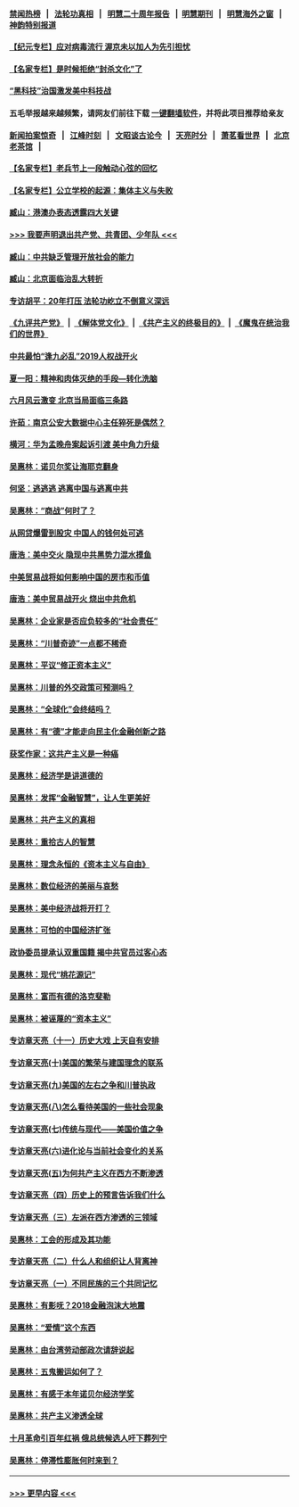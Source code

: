 #### [禁闻热榜](热点新闻.md?=0)  &nbsp;&nbsp;|&nbsp;&nbsp; [法轮功真相](https://github.com/gfw-breaker/truth/blob/master/README.md?=0) &nbsp;&nbsp;|&nbsp;&nbsp; [明慧二十周年报告](https://github.com/gfw-breaker/mh-reports/blob/master/README.md?=0) &nbsp;&nbsp;|&nbsp;&nbsp;[明慧期刊](https://github.com/gfw-breaker/mh-qikan) &nbsp;&nbsp;|&nbsp;&nbsp; [明慧海外之窗](https://github.com/gfw-breaker/mh-news/blob/master/README.md?=0) &nbsp;&nbsp;|&nbsp;&nbsp; [神韵特别报道](https://github.com/gfw-breaker/mh-news/blob/master/shenyun.md?=0)
#### [【纪元专栏】应对病毒流行 渥京未以加人为先引担忧](../pages/nsc423/n11875714.md?t=03071403) 
#### [【名家专栏】是时候拒绝“封杀文化”了](../pages/nsc423/n11814093.md?t=03071403) 
#### [“黑科技”治国激发美中科技战](../pages/nsc423/n11638056.md?t=03071403) 
#### 五毛举报越来越频繁，请网友们前往下载 [一键翻墙软件](https://github.com/gfw-breaker/ssr-accounts)，并将此项目推荐给亲友
#### [新闻拍案惊奇](https://github.com/gfw-breaker/banned-news/blob/master/pages/link4.md) &nbsp;&nbsp;|&nbsp;&nbsp; [江峰时刻](https://github.com/gfw-breaker/banned-news/blob/master/pages/link4.md) &nbsp;&nbsp;|&nbsp;&nbsp; [文昭谈古论今](https://github.com/gfw-breaker/banned-news/blob/master/pages/link4.md) &nbsp;&nbsp;|&nbsp;&nbsp; [天亮时分](https://github.com/gfw-breaker/banned-news/blob/master/pages/link4.md) &nbsp;&nbsp;|&nbsp;&nbsp; [萧茗看世界](https://github.com/gfw-breaker/banned-news/blob/master/pages/link4.md) &nbsp;&nbsp;|&nbsp;&nbsp; [北京老茶馆](https://github.com/gfw-breaker/banned-news/blob/master/pages/link4.md) &nbsp;&nbsp;|&nbsp;&nbsp; 
#### [【名家专栏】老兵节上一段触动心弦的回忆](../pages/nsc423/n11646016.md?t=03071403) 
#### [【名家专栏】公立学校的起源：集体主义与失败](../pages/nsc423/n11601833.md?t=03071403) 
#### [臧山：港澳办表态透露四大关键](../pages/nsc423/n11421628.md?t=03071403) 
#### [>>> 我要声明退出共产党、共青团、少年队 <<<](https://github.com/begood0513/goodnews/blob/master/quit/letter.md) 
#### [臧山：中共缺乏管理开放社会的能力](../pages/nsc423/n11407457.md?t=03071403) 
#### [臧山：北京面临治乱大转折](../pages/nsc423/n11406895.md?t=03071403) 
#### [专访胡平：20年打压 法轮功屹立不倒意义深远](../pages/nsc423/n11398800.md?t=03071403) 
#### [《九评共产党》](https://github.com/begood0513/9ping.md/blob/master/README.md) &nbsp;|&nbsp; [《解体党文化》](../../../../jtdwh.md/blob/master/README.md)  &nbsp;|&nbsp; [《共产主义的终极目的》](../../../../gczydzjmd.md/blob/master/README.md) &nbsp;|&nbsp; [《魔鬼在统治我们的世界》](../../../../mgztzwmdsj.md/blob/master/README.md) 
#### [中共最怕“逢九必乱”2019人权战开火](../pages/nsc423/n11385248.md?t=03071403) 
#### [夏一阳：精神和肉体灭绝的手段—转化洗脑](../pages/nsc423/n11368250.md?t=03071403) 
#### [六月风云激变 北京当局面临三条路](../pages/nsc423/n11313668.md?t=03071403) 
#### [许茹：南京公安大数据中心主任猝死是偶然？](../pages/nsc423/n11064744.md?t=03071403) 
#### [横河：华为孟晚舟案起诉引渡 美中角力升级](../pages/nsc423/n11027230.md?t=03071403) 
#### [吴惠林：诺贝尔奖让海耶克翻身](../pages/nsc423/n10890049.md?t=03071403) 
#### [何坚：逃逃逃 逃离中国与逃离中共](../pages/nsc423/n10592891.md?t=03071403) 
#### [吴惠林：“商战”何时了？](../pages/nsc423/n10573558.md?t=03071403) 
#### [从网贷爆雷到股灾 中国人的钱何处可逃](../pages/nsc423/n10572800.md?t=03071403) 
#### [唐浩：美中交火 隐现中共黑势力混水摸鱼](../pages/nsc423/n10544040.md?t=03071403) 
#### [中美贸易战将如何影响中国的房市和币值](../pages/nsc423/n10543697.md?t=03071403) 
#### [唐浩：美中贸易战开火 烧出中共危机](../pages/nsc423/n10540126.md?t=03071403) 
#### [吴惠林：企业家是否应负较多的“社会责任”](../pages/nsc423/n10535022.md?t=03071403) 
#### [吴惠林：“川普奇迹”一点都不稀奇](../pages/nsc423/n10512808.md?t=03071403) 
#### [吴惠林：平议“修正资本主义”](../pages/nsc423/n10495724.md?t=03071403) 
#### [吴惠林：川普的外交政策可预测吗？](../pages/nsc423/n10462387.md?t=03071403) 
#### [吴惠林：“全球化”会终结吗？](../pages/nsc423/n10452838.md?t=03071403) 
#### [吴惠林：有“德”才能走向民主化金融创新之路](../pages/nsc423/n10432292.md?t=03071403) 
#### [获奖作家：这共产主义是一种癌](../pages/nsc423/n10431541.md?t=03071403) 
#### [吴惠林：经济学是讲道德的](../pages/nsc423/n10398014.md?t=03071403) 
#### [吴惠林：发挥“金融智慧”，让人生更美好](../pages/nsc423/n10375019.md?t=03071403) 
#### [吴惠林：共产主义的真相](../pages/nsc423/n10351394.md?t=03071403) 
#### [吴惠林：重拾古人的智慧](../pages/nsc423/n10337691.md?t=03071403) 
#### [吴惠林：理念永恒的《资本主义与自由》](../pages/nsc423/n10316274.md?t=03071403) 
#### [吴惠林：数位经济的美丽与哀愁](../pages/nsc423/n10292946.md?t=03071403) 
#### [吴惠林：美中经济战将开打？](../pages/nsc423/n10258825.md?t=03071403) 
#### [吴惠林：可怕的中国经济扩张](../pages/nsc423/n10219147.md?t=03071403) 
#### [政协委员提承认双重国籍 揭中共官员过客心态](../pages/nsc423/n10208809.md?t=03071403) 
#### [吴惠林：现代“桃花源记”](../pages/nsc423/n10185234.md?t=03071403) 
#### [吴惠林：富而有德的洛克斐勒](../pages/nsc423/n10142264.md?t=03071403) 
#### [吴惠林：被诬蔑的“资本主义”](../pages/nsc423/n10124816.md?t=03071403) 
#### [专访章天亮（十一）历史大戏 上天自有安排](../pages/nsc423/n10094905.md?t=03071403) 
#### [专访章天亮(十)美国的繁荣与建国理念的联系](../pages/nsc423/n10094899.md?t=03071403) 
#### [专访章天亮(九)美国的左右之争和川普执政](../pages/nsc423/n10094889.md?t=03071403) 
#### [专访章天亮(八)怎么看待美国的一些社会现象](../pages/nsc423/n10094857.md?t=03071403) 
#### [专访章天亮(七)传统与现代——美国价值之争](../pages/nsc423/n10093140.md?t=03071403) 
#### [专访章天亮(六)进化论与当前社会变化的关系](../pages/nsc423/n10092036.md?t=03071403) 
#### [专访章天亮(五)为何共产主义在西方不断渗透](../pages/nsc423/n10083620.md?t=03071403) 
#### [专访章天亮（四）历史上的预言告诉我们什么](../pages/nsc423/n10083606.md?t=03071403) 
#### [专访章天亮（三）左派在西方渗透的三领域](../pages/nsc423/n10081115.md?t=03071403) 
#### [吴惠林：工会的形成及其功能](../pages/nsc423/n10080633.md?t=03071403) 
#### [专访章天亮（二）什么人和组织让人背离神](../pages/nsc423/n10076637.md?t=03071403) 
#### [专访章天亮（一）不同民族的三个共同记忆](../pages/nsc423/n10074188.md?t=03071403) 
#### [吴惠林：有影呒？2018金融泡沫大地震](../pages/nsc423/n10040534.md?t=03071403) 
#### [吴惠林：“爱情”这个东西](../pages/nsc423/n10019423.md?t=03071403) 
#### [吴惠林：由台湾劳动部政次请辞说起](../pages/nsc423/n9979679.md?t=03071403) 
#### [吴惠林：五鬼搬运如何了？](../pages/nsc423/n9925338.md?t=03071403) 
#### [吴惠林：有感于本年诺贝尔经济学奖](../pages/nsc423/n9871883.md?t=03071403) 
#### [吴惠林：共产主义渗透全球](../pages/nsc423/n9812748.md?t=03071403) 
#### [十月革命引百年红祸 俄总统候选人吁下葬列宁](../pages/nsc423/n9810182.md?t=03071403) 
#### [吴惠林：停滞性膨胀何时来到？](../pages/nsc423/n9764136.md?t=03071403) 

----
#### [ >>> 更早内容 <<< ](../indexes/nsc423-earlier.md)
